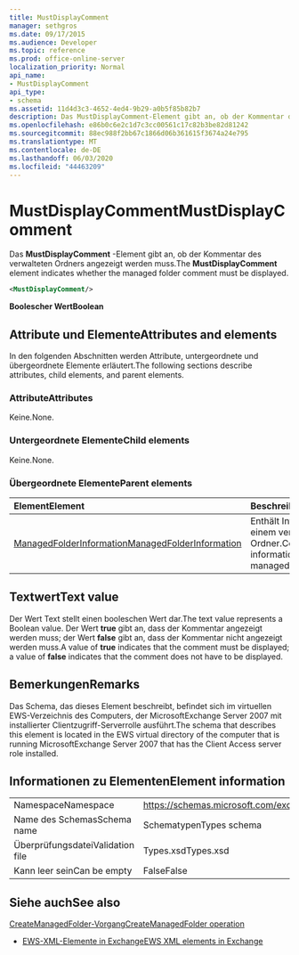 ```yaml
---
title: MustDisplayComment
manager: sethgros
ms.date: 09/17/2015
ms.audience: Developer
ms.topic: reference
ms.prod: office-online-server
localization_priority: Normal
api_name:
- MustDisplayComment
api_type:
- schema
ms.assetid: 11d4d3c3-4652-4ed4-9b29-a0b5f85b82b7
description: Das MustDisplayComment-Element gibt an, ob der Kommentar des verwalteten Ordners angezeigt werden muss.
ms.openlocfilehash: e86b0c6e2c1d7c3cc00561c17c82b3be82d81242
ms.sourcegitcommit: 88ec988f2bb67c1866d06b361615f3674a24e795
ms.translationtype: MT
ms.contentlocale: de-DE
ms.lasthandoff: 06/03/2020
ms.locfileid: "44463209"
---
```

# <a name="mustdisplaycomment"></a><span data-ttu-id="e4703-103">MustDisplayComment</span><span class="sxs-lookup"><span data-stu-id="e4703-103">MustDisplayComment</span></span>

<span data-ttu-id="e4703-104">Das **MustDisplayComment** -Element gibt an, ob der Kommentar des verwalteten Ordners angezeigt werden muss.</span><span class="sxs-lookup"><span data-stu-id="e4703-104">The **MustDisplayComment** element indicates whether the managed folder comment must be displayed.</span></span> 
  
```xml
<MustDisplayComment/>
```

 <span data-ttu-id="e4703-105">**Boolescher Wert**</span><span class="sxs-lookup"><span data-stu-id="e4703-105">**Boolean**</span></span>
## <a name="attributes-and-elements"></a><span data-ttu-id="e4703-106">Attribute und Elemente</span><span class="sxs-lookup"><span data-stu-id="e4703-106">Attributes and elements</span></span>

<span data-ttu-id="e4703-107">In den folgenden Abschnitten werden Attribute, untergeordnete und übergeordnete Elemente erläutert.</span><span class="sxs-lookup"><span data-stu-id="e4703-107">The following sections describe attributes, child elements, and parent elements.</span></span>
  
### <a name="attributes"></a><span data-ttu-id="e4703-108">Attribute</span><span class="sxs-lookup"><span data-stu-id="e4703-108">Attributes</span></span>

<span data-ttu-id="e4703-109">Keine.</span><span class="sxs-lookup"><span data-stu-id="e4703-109">None.</span></span>
  
### <a name="child-elements"></a><span data-ttu-id="e4703-110">Untergeordnete Elemente</span><span class="sxs-lookup"><span data-stu-id="e4703-110">Child elements</span></span>

<span data-ttu-id="e4703-111">Keine.</span><span class="sxs-lookup"><span data-stu-id="e4703-111">None.</span></span>
  
### <a name="parent-elements"></a><span data-ttu-id="e4703-112">Übergeordnete Elemente</span><span class="sxs-lookup"><span data-stu-id="e4703-112">Parent elements</span></span>

|<span data-ttu-id="e4703-113">**Element**</span><span class="sxs-lookup"><span data-stu-id="e4703-113">**Element**</span></span>|<span data-ttu-id="e4703-114">**Beschreibung**</span><span class="sxs-lookup"><span data-stu-id="e4703-114">**Description**</span></span>|
|:-----|:-----|
|[<span data-ttu-id="e4703-115">ManagedFolderInformation</span><span class="sxs-lookup"><span data-stu-id="e4703-115">ManagedFolderInformation</span></span>](managedfolderinformation.md) <br/> |<span data-ttu-id="e4703-116">Enthält Informationen zu einem verwalteten Ordner.</span><span class="sxs-lookup"><span data-stu-id="e4703-116">Contains information about a managed folder.</span></span>  <br/> |
   
## <a name="text-value"></a><span data-ttu-id="e4703-117">Textwert</span><span class="sxs-lookup"><span data-stu-id="e4703-117">Text value</span></span>

<span data-ttu-id="e4703-118">Der Wert Text stellt einen booleschen Wert dar.</span><span class="sxs-lookup"><span data-stu-id="e4703-118">The text value represents a Boolean value.</span></span> <span data-ttu-id="e4703-119">Der Wert **true** gibt an, dass der Kommentar angezeigt werden muss; der Wert **false** gibt an, dass der Kommentar nicht angezeigt werden muss.</span><span class="sxs-lookup"><span data-stu-id="e4703-119">A value of **true** indicates that the comment must be displayed; a value of **false** indicates that the comment does not have to be displayed.</span></span> 
  
## <a name="remarks"></a><span data-ttu-id="e4703-120">Bemerkungen</span><span class="sxs-lookup"><span data-stu-id="e4703-120">Remarks</span></span>

<span data-ttu-id="e4703-121">Das Schema, das dieses Element beschreibt, befindet sich im virtuellen EWS-Verzeichnis des Computers, der MicrosoftExchange Server 2007 mit installierter Clientzugriff-Serverrolle ausführt.</span><span class="sxs-lookup"><span data-stu-id="e4703-121">The schema that describes this element is located in the EWS virtual directory of the computer that is running MicrosoftExchange Server 2007 that has the Client Access server role installed.</span></span>
  
## <a name="element-information"></a><span data-ttu-id="e4703-122">Informationen zu Elementen</span><span class="sxs-lookup"><span data-stu-id="e4703-122">Element information</span></span>

|||
|:-----|:-----|
|<span data-ttu-id="e4703-123">Namespace</span><span class="sxs-lookup"><span data-stu-id="e4703-123">Namespace</span></span>  <br/> |https://schemas.microsoft.com/exchange/services/2006/types  <br/> |
|<span data-ttu-id="e4703-124">Name des Schemas</span><span class="sxs-lookup"><span data-stu-id="e4703-124">Schema name</span></span>  <br/> |<span data-ttu-id="e4703-125">Schematypen</span><span class="sxs-lookup"><span data-stu-id="e4703-125">Types schema</span></span>  <br/> |
|<span data-ttu-id="e4703-126">Überprüfungsdatei</span><span class="sxs-lookup"><span data-stu-id="e4703-126">Validation file</span></span>  <br/> |<span data-ttu-id="e4703-127">Types.xsd</span><span class="sxs-lookup"><span data-stu-id="e4703-127">Types.xsd</span></span>  <br/> |
|<span data-ttu-id="e4703-128">Kann leer sein</span><span class="sxs-lookup"><span data-stu-id="e4703-128">Can be empty</span></span>  <br/> |<span data-ttu-id="e4703-129">False</span><span class="sxs-lookup"><span data-stu-id="e4703-129">False</span></span>  <br/> |
   
## <a name="see-also"></a><span data-ttu-id="e4703-130">Siehe auch</span><span class="sxs-lookup"><span data-stu-id="e4703-130">See also</span></span>



[<span data-ttu-id="e4703-131">CreateManagedFolder-Vorgang</span><span class="sxs-lookup"><span data-stu-id="e4703-131">CreateManagedFolder operation</span></span>](createmanagedfolder-operation.md)


- [<span data-ttu-id="e4703-132">EWS-XML-Elemente in Exchange</span><span class="sxs-lookup"><span data-stu-id="e4703-132">EWS XML elements in Exchange</span></span>](ews-xml-elements-in-exchange.md)


